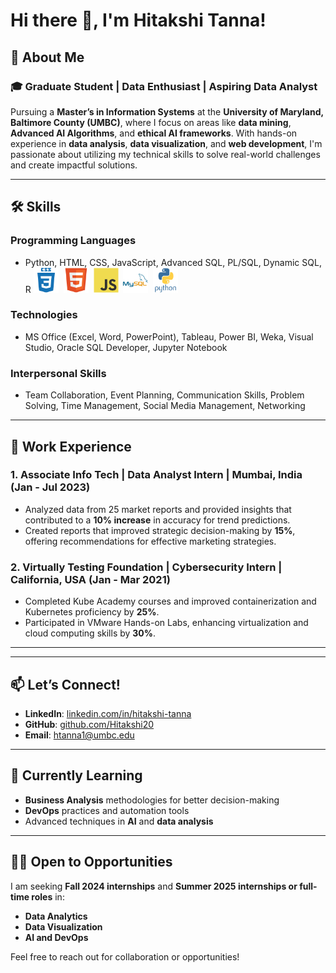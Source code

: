 # Hi there 👋, I'm Hitakshi Tanna!

## 🚀 About Me
### 🎓 Graduate Student | Data Enthusiast | Aspiring Data Analyst 

Pursuing a **Master’s in Information Systems** at the **University of Maryland, Baltimore County (UMBC)**, where I focus on areas like **data mining**, **Advanced AI Algorithms**, and **ethical AI frameworks**. With hands-on experience in **data analysis**, **data visualization**, and **web development**, I'm passionate about utilizing my technical skills to solve real-world challenges and create impactful solutions.

---

## 🛠️ Skills

### Programming Languages
- Python, HTML, CSS, JavaScript, Advanced SQL, PL/SQL, Dynamic SQL, R
<img src="https://github.com/devicons/devicon/blob/master/icons/css3/css3-plain-wordmark.svg"  title="CSS3" alt="CSS" width="40" height="40"/>&nbsp;
<img src="https://github.com/devicons/devicon/blob/master/icons/html5/html5-original.svg" title="HTML5" alt="HTML" width="40" height="40"/>&nbsp;
<img src="https://github.com/devicons/devicon/blob/master/icons/javascript/javascript-original.svg" title="JavaScript" alt="JavaScript" width="40" height="40"/>&nbsp;
<img src="https://github.com/devicons/devicon/blob/master/icons/mysql/mysql-original-wordmark.svg" title="MySQL"  alt="MySQL" width="40" height="40"/>&nbsp;
<img src="https://github.com/devicons/devicon/blob/master/icons/python/python-original-wordmark.svg" title="Pyhton"  alt="Python" width="40" height="40"/>&nbsp;


### Technologies
- MS Office (Excel, Word, PowerPoint), Tableau, Power BI, Weka, Visual Studio, Oracle SQL Developer, Jupyter Notebook

### Interpersonal Skills
- Team Collaboration, Event Planning, Communication Skills, Problem Solving, Time Management, Social Media Management, Networking

---

## 💼 Work Experience

### 1. Associate Info Tech | Data Analyst Intern | Mumbai, India (Jan - Jul 2023)
- Analyzed data from 25 market reports and provided insights that contributed to a **10% increase** in accuracy for trend predictions.
- Created reports that improved strategic decision-making by **15%**, offering recommendations for effective marketing strategies.

### 2. Virtually Testing Foundation | Cybersecurity Intern | California, USA (Jan - Mar 2021)
- Completed Kube Academy courses and improved containerization and Kubernetes proficiency by **25%**.
- Participated in VMware Hands-on Labs, enhancing virtualization and cloud computing skills by **30%**.

---


---

## 📫 Let’s Connect!

- **LinkedIn**: [linkedin.com/in/hitakshi-tanna](https://www.linkedin.com/in/hitakshi-tanna)
- **GitHub**: [github.com/Hitakshi20](https://github.com/Hitakshi20)
- **Email**: [htanna1@umbc.edu](mailto:htanna1@umbc.edu)

---

## 🌱 Currently Learning
- **Business Analysis** methodologies for better decision-making
- **DevOps** practices and automation tools
- Advanced techniques in **AI** and **data analysis**

---

## 👩‍💼 Open to Opportunities
I am seeking **Fall 2024 internships** and **Summer 2025 internships or full-time roles** in:
- **Data Analytics**
- **Data Visualization**
- **AI and DevOps**

Feel free to reach out for collaboration or opportunities!
